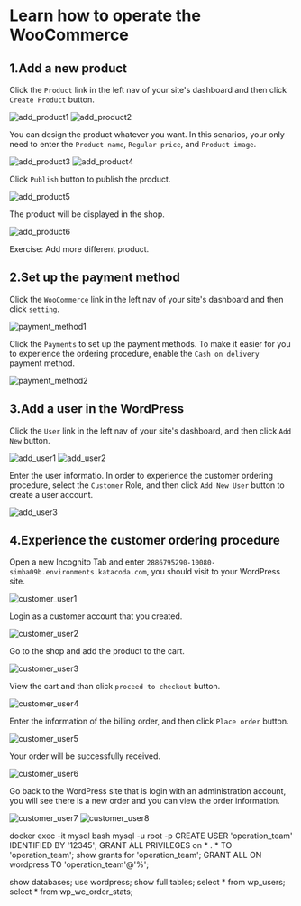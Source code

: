 # Learn how to operate the WooCommerce

## 1.Add a new product
Click the `Product` link in the left nav of your site's dashboard and then click `Create Product` button.

![add_product1](https://github.com/joey1136/katacoda-scenarios/blob/main/Area-A/images/20.jpg?raw=true)
![add_product2](https://github.com/joey1136/katacoda-scenarios/blob/main/Area-A/images/21.jpg?raw=true)

You can design the product whatever you want. 
In this senarios, your only need to enter the `Product name`, `Regular price`, and `Product image`.

![add_product3](https://github.com/joey1136/katacoda-scenarios/blob/main/Area-A/images/27.jpg?raw=true)
![add_product4](https://github.com/joey1136/katacoda-scenarios/blob/main/Area-A/images/28.jpg?raw=true)

Click `Publish` button to publish the product.

![add_product5](https://github.com/joey1136/katacoda-scenarios/blob/main/Area-A/images/24.jpg?raw=true)

The product will be displayed in the shop.

![add_product6](https://github.com/joey1136/katacoda-scenarios/blob/main/Area-A/images/29.jpg?raw=true)

Exercise: Add more different product.

## 2.Set up the payment method
Click the `WooCommerce` link in the left nav of your site's dashboard and then click `setting`.

![payment_method1](https://github.com/joey1136/katacoda-scenarios/blob/main/Area-A/images/31.jpg?raw=true)

Click the `Payments` to set up the payment methods.
To make it easier for you to experience the ordering procedure, enable the `Cash on delivery` payment method.

![payment_method2](https://github.com/joey1136/katacoda-scenarios/blob/main/Area-A/images/33.jpg?raw=true)

## 3.Add a user in the WordPress
Click the `User` link in the left nav of your site's dashboard, and then click `Add New` button.

![add_user1](https://github.com/joey1136/katacoda-scenarios/blob/main/Area-A/images/34.jpg?raw=true)
![add_user2](https://github.com/joey1136/katacoda-scenarios/blob/main/Area-A/images/35.jpg?raw=true)

Enter the user informatio. In order to experience the customer ordering procedure, select the `Customer` Role, and then click `Add New User` button to create a user account.

![add_user3](https://github.com/joey1136/katacoda-scenarios/blob/main/Area-A/images/36.jpg?raw=true)

## 4.Experience the customer ordering procedure
Open a new Incognito Tab and enter `2886795290-10080-simba09b.environments.katacoda.com`, you should visit to your WordPress site.

![customer_user1](https://github.com/joey1136/katacoda-scenarios/blob/main/Area-A/images/38.jpg?raw=true)

Login as a customer account that you created.

![customer_user2](https://github.com/joey1136/katacoda-scenarios/blob/main/Area-A/images/39.jpg?raw=true)

Go to the shop and add the product to the cart.

![customer_user3](https://github.com/joey1136/katacoda-scenarios/blob/main/Area-A/images/40.jpg?raw=true)

View the cart and than click `proceed to checkout` button.

![customer_user4](https://github.com/joey1136/katacoda-scenarios/blob/main/Area-A/images/41.jpg?raw=true)

Enter the information of the billing order, and then click `Place order` button.

![customer_user5](https://github.com/joey1136/katacoda-scenarios/blob/main/Area-A/images/42.jpg?raw=true)

Your order will be successfully received.

![customer_user6](https://github.com/joey1136/katacoda-scenarios/blob/main/Area-A/images/43.jpg?raw=true)

Go back to the WordPress site that is login with an administration account, you will see there is a new order and you can view the order information.

![customer_user7](https://github.com/joey1136/katacoda-scenarios/blob/main/Area-A/images/44.jpg?raw=true)
![customer_user8](https://github.com/joey1136/katacoda-scenarios/blob/main/Area-A/images/46.jpg?raw=true)



docker exec -it mysql bash
mysql -u root -p
CREATE USER 'operation_team' IDENTIFIED BY '12345';
GRANT ALL PRIVILEGES on * . * TO 'operation_team';
show grants for 'operation_team';
GRANT ALL ON wordpress TO 'operation_team'@'%';


show databases;
use wordpress;
show full tables;
select * from wp_users;
select * from wp_wc_order_stats;
